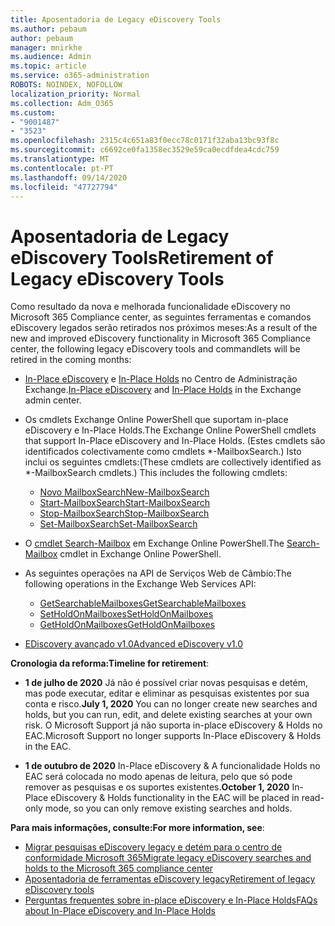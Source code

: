 ```yaml
---
title: Aposentadoria de Legacy eDiscovery Tools
ms.author: pebaum
author: pebaum
manager: mnirkhe
ms.audience: Admin
ms.topic: article
ms.service: o365-administration
ROBOTS: NOINDEX, NOFOLLOW
localization_priority: Normal
ms.collection: Adm_O365
ms.custom:
- "9001487"
- "3523"
ms.openlocfilehash: 2315c4c651a83f0ecc78c0171f32aba13bc93f8c
ms.sourcegitcommit: c6692ce0fa1358ec3529e59ca0ecdfdea4cdc759
ms.translationtype: MT
ms.contentlocale: pt-PT
ms.lasthandoff: 09/14/2020
ms.locfileid: "47727794"
---
```

# <a name="retirement-of-legacy-ediscovery-tools"></a><span data-ttu-id="95bfd-102">Aposentadoria de Legacy eDiscovery Tools</span><span class="sxs-lookup"><span data-stu-id="95bfd-102">Retirement of Legacy eDiscovery Tools</span></span>

<span data-ttu-id="95bfd-103">Como resultado da nova e melhorada funcionalidade eDiscovery no Microsoft 365 Compliance center, as seguintes ferramentas e comandos eDiscovery legados serão retirados nos próximos meses:</span><span class="sxs-lookup"><span data-stu-id="95bfd-103">As a result of the new and improved eDiscovery functionality in Microsoft 365 Compliance center, the following legacy eDiscovery tools and commandlets will be retired in the coming months:</span></span>

- <span data-ttu-id="95bfd-104">[In-Place eDiscovery](https://docs.microsoft.com/exchange/security-and-compliance/in-place-ediscovery/in-place-ediscovery) e [In-Place Holds](https://docs.microsoft.com/exchange/security-and-compliance/create-or-remove-in-place-holds) no Centro de Administração Exchange.</span><span class="sxs-lookup"><span data-stu-id="95bfd-104">[In-Place eDiscovery](https://docs.microsoft.com/exchange/security-and-compliance/in-place-ediscovery/in-place-ediscovery) and [In-Place Holds](https://docs.microsoft.com/exchange/security-and-compliance/create-or-remove-in-place-holds) in the Exchange admin center.</span></span>

- <span data-ttu-id="95bfd-105">Os cmdlets Exchange Online PowerShell que suportam in-place eDiscovery e In-Place Holds.</span><span class="sxs-lookup"><span data-stu-id="95bfd-105">The Exchange Online PowerShell cmdlets that support In-Place eDiscovery and In-Place Holds.</span></span> <span data-ttu-id="95bfd-106">(Estes cmdlets são identificados colectivamente como cmdlets \*-MailboxSearch.) Isto inclui os seguintes cmdlets:</span><span class="sxs-lookup"><span data-stu-id="95bfd-106">(These cmdlets are collectively identified as \*-MailboxSearch cmdlets.) This includes the following cmdlets:</span></span>

    - [<span data-ttu-id="95bfd-107">Novo MailboxSearch</span><span class="sxs-lookup"><span data-stu-id="95bfd-107">New-MailboxSearch</span></span>](https://docs.microsoft.com/powershell/module/exchange/policy-and-compliance-content-search/new-mailboxsearch)
    - [<span data-ttu-id="95bfd-108">Start-MailboxSearch</span><span class="sxs-lookup"><span data-stu-id="95bfd-108">Start-MailboxSearch</span></span>](https://docs.microsoft.com/powershell/module/exchange/policy-and-compliance-content-search/start-mailboxsearch)
    - [<span data-ttu-id="95bfd-109">Stop-MailboxSearch</span><span class="sxs-lookup"><span data-stu-id="95bfd-109">Stop-MailboxSearch</span></span>](https://docs.microsoft.com/powershell/module/exchange/policy-and-compliance-content-search/stop-mailboxsearch)
    - [<span data-ttu-id="95bfd-110">Set-MailboxSearch</span><span class="sxs-lookup"><span data-stu-id="95bfd-110">Set-MailboxSearch</span></span>](https://docs.microsoft.com/powershell/module/exchange/policy-and-compliance-content-search/set-mailboxsearch)

- <span data-ttu-id="95bfd-111">O [cmdlet Search-Mailbox](https://docs.microsoft.com/powershell/module/exchange/mailboxes/search-mailbox?view=exchange-ps) em Exchange Online PowerShell.</span><span class="sxs-lookup"><span data-stu-id="95bfd-111">The [Search-Mailbox](https://docs.microsoft.com/powershell/module/exchange/mailboxes/search-mailbox?view=exchange-ps) cmdlet in Exchange Online PowerShell.</span></span>
- <span data-ttu-id="95bfd-112">As seguintes operações na API de Serviços Web de Câmbio:</span><span class="sxs-lookup"><span data-stu-id="95bfd-112">The following operations in the Exchange Web Services API:</span></span>
    - [<span data-ttu-id="95bfd-113">GetSearchableMailboxes</span><span class="sxs-lookup"><span data-stu-id="95bfd-113">GetSearchableMailboxes</span></span>](https://docs.microsoft.com/exchange/client-developer/web-service-reference/getsearchablemailboxes-operation)
    - [<span data-ttu-id="95bfd-114">SetHoldOnMailboxes</span><span class="sxs-lookup"><span data-stu-id="95bfd-114">SetHoldOnMailboxes</span></span>](https://docs.microsoft.com/exchange/client-developer/web-service-reference/setholdonmailboxes-operation)
    - [<span data-ttu-id="95bfd-115">GetHoldOnMailboxes</span><span class="sxs-lookup"><span data-stu-id="95bfd-115">GetHoldOnMailboxes</span></span>](https://docs.microsoft.com/exchange/client-developer/web-service-reference/getholdonmailboxes-operation)

- [<span data-ttu-id="95bfd-116">EDiscovery avançado v1.0</span><span class="sxs-lookup"><span data-stu-id="95bfd-116">Advanced eDiscovery v1.0</span></span>](https://docs.microsoft.com/microsoft-365/compliance/office-365-advanced-ediscovery)

<span data-ttu-id="95bfd-117">**Cronologia da reforma:**</span><span class="sxs-lookup"><span data-stu-id="95bfd-117">**Timeline for retirement**:</span></span>
- <span data-ttu-id="95bfd-118">**1 de julho de 2020** Já não é possível criar novas pesquisas e detém, mas pode executar, editar e eliminar as pesquisas existentes por sua conta e risco.</span><span class="sxs-lookup"><span data-stu-id="95bfd-118">**July 1, 2020** You can no longer create new searches and holds, but you can run, edit, and delete existing searches at your own risk.</span></span> <span data-ttu-id="95bfd-119">O Microsoft Support já não suporta in-place eDiscovery & Holds no EAC.</span><span class="sxs-lookup"><span data-stu-id="95bfd-119">Microsoft Support no longer supports In-Place eDiscovery & Holds in the EAC.</span></span>
    
- <span data-ttu-id="95bfd-120">**1 de outubro de 2020** In-Place eDiscovery & A funcionalidade Holds no EAC será colocada no modo apenas de leitura, pelo que só pode remover as pesquisas e os suportes existentes.</span><span class="sxs-lookup"><span data-stu-id="95bfd-120">**October 1, 2020** In-Place eDiscovery & Holds functionality in the EAC will be placed in read-only mode, so you can only remove existing searches and holds.</span></span>

<span data-ttu-id="95bfd-121">**Para mais informações, consulte:**</span><span class="sxs-lookup"><span data-stu-id="95bfd-121">**For more information, see**:</span></span>

 - [<span data-ttu-id="95bfd-122">Migrar pesquisas eDiscovery legacy e detém para o centro de conformidade Microsoft 365</span><span class="sxs-lookup"><span data-stu-id="95bfd-122">Migrate legacy eDiscovery searches and holds to the Microsoft 365 compliance center</span></span>](https://docs.microsoft.com/microsoft-365/compliance/migrate-legacy-ediscovery-searches-and-holds)
 - [<span data-ttu-id="95bfd-123">Aposentadoria de ferramentas eDiscovery legacy</span><span class="sxs-lookup"><span data-stu-id="95bfd-123">Retirement of legacy eDiscovery tools</span></span>](https://docs.microsoft.com/microsoft-365/compliance/legacy-ediscovery-retirement)
 - [<span data-ttu-id="95bfd-124">Perguntas frequentes sobre in-place eDiscovery e In-Place Holds</span><span class="sxs-lookup"><span data-stu-id="95bfd-124">FAQs about In-Place eDiscovery and In-Place Holds</span></span>](https://docs.microsoft.com/microsoft-365/compliance/legacy-ediscovery-retirement#faqs-about-in-place-ediscovery-and-in-place-holds)



